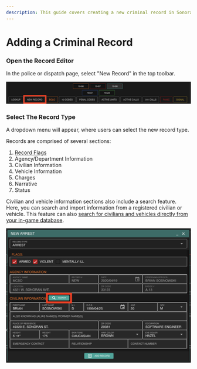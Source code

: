 ```yaml
---
description: This guide covers creating a new criminal record in Sonoran CAD.
---
```


# Adding a Criminal Record

### Open the Record Editor

In the police or dispatch page, select "New Record" in the top toolbar.

![Sonoran CAD&apos;s &quot;New Record&quot; button](../../.gitbook/assets/screen-shot-2020-04-19-at-2.26.59-am.png)

### Select The Record Type

A dropdown menu will appear, where users can select the new record type.

Records are comprised of several sections:

1. [Record Flags](../customization/custom-record-flag-types.md)
2. Agency/Department Information
3. Civilian Information
4. Vehicle Information
5. Charges
6. Narrative
7. Status

Civilian and vehicle information sections also include a search feature. Here, you can search and import information from a registered civilian or vehicle. This feature can also [search for civilians and vehicles directly from your in-game database](../in-game-integration/database-sync-and-merge/).

![Sonoran CAD&apos;s record information search feature](../../.gitbook/assets/screen-shot-2020-04-19-at-2.30.10-am.png)



